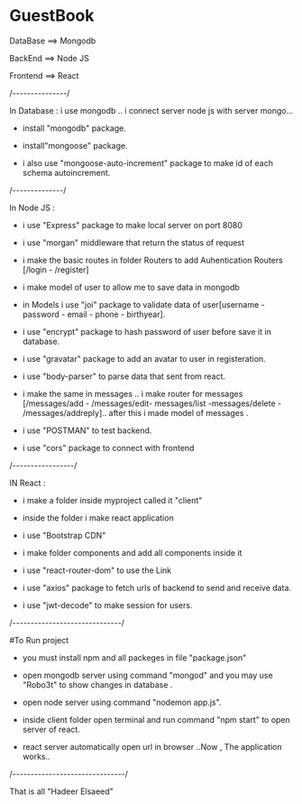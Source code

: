 # GuestBook

DataBase ==> Mongodb

BackEnd ==> Node JS 

Frontend ==> React 

/*---------------*/

In Database : 
i use mongodb .. i connect server node js with server mongo...

- install "mongodb" package.

- install"mongoose" package.

- i also use "mongoose-auto-increment" package to make id of each schema autoincrement.

/*--------------*/

In Node JS : 

- i use "Express" package to make local server on port 8080 

- i use "morgan" middleware that return the status of request 

- i make the basic routes in folder Routers to add Auhentication Routers [/login - /register]

- i make model of user to allow me to save data in mongodb 

- in Models i use "joi" package to validate data of user[username - password - email - phone - birthyear].

- i use "encrypt" package to hash password of user before save it in database. 

- i use "gravatar" package to add an avatar to user in registeration.

- i use "body-parser" to parse data that sent from react. 

- i make the same in messages .. i make router for messages [/messages/add - /messages/edit- messages/list -messages/delete - /messages/addreply].. after this i made model of messages .

- i use "POSTMAN" to test backend.

- i use "cors" package to connect with frontend

/*-----------------*/

IN React :

- i make a folder inside myproject called it "client"

- inside the folder i make react application

- i use "Bootstrap CDN"

- i make folder components and add all components inside it 

- i use "react-router-dom" to use the Link

- i use "axios" package to fetch urls of backend to send and receive data.

- i use "jwt-decode" to make session for users.


 /*------------------------------*/

#To Run project

- you must install npm and all packeges in file "package.json"

- open mongodb server using command "mongod" and you may use "Robo3t" to show changes in    database .

- open node server using command "nodemon app.js".

- inside client folder open terminal and run command "npm start" to open server of react.

- react server automatically open url in browser ..Now , The application works.. 

/*-------------------------------*/

That is all "Hadeer Elsaeed" 
